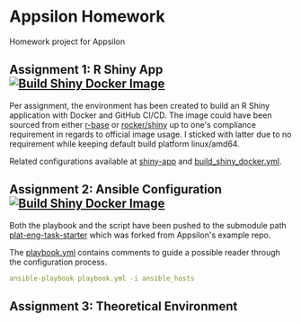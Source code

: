 # Appsilon Homework
Homework project for Appsilon

## Assignment 1: R Shiny App [![Build Shiny Docker Image](https://github.com/vazome/appsilon-homework/actions/workflows/build_shiny_docker.yml/badge.svg)](https://github.com/vazome/appsilon-homework/actions/workflows/build_shiny_docker.yml)

Per assignment, the environment has been created to build an R Shiny application with Docker and GitHub CI/CD. The image could have been sourced from either [r-base](https://hub.docker.com/_/r-base) or [rocker/shiny](https://hub.docker.com/r/rocker/shiny) up to one's compliance requirement in regards to official image usage. I sticked with latter due to no requirement while keeping default build platform linux/amd64.

Related configurations available at [shiny-app](./shiny-app) and [build_shiny_docker.yml](.github/workflows/build_shiny_docker.yml).


## Assignment 2: Ansible Configuration [![Build Shiny Docker Image](https://github.com/vazome/appsilon-homework/actions/workflows/ansible_lint.yml/badge.svg)](https://github.com/vazome/appsilon-homework/actions/workflows/ansible_lint.yml)

Both the playbook and the script have been pushed to the submodule path [plat-eng-task-starter](plat-eng-task-starter) which was forked from Appsilon's example repo. 

The [playbook.yml](plat-eng-task-starter/playbook.yml) contains comments to guide a possible reader through the configuration process.

``` yaml
ansible-playbook playbook.yml -i ansible_hosts 
```

## Assignment 3: Theoretical Environment